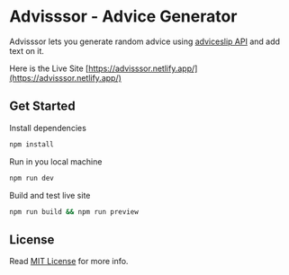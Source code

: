 # Advisssor - Advice Generator

Advisssor lets you generate random advice using [adviceslip API](https://api.adviceslip.com/) and add text on it.

Here is the Live Site [https://advisssor.netlify.app/](https://advisssor.netlify.app/)

## Get Started

Install dependencies

```bash
npm install
```

Run in you local machine

```bash
npm run dev
```

Build and test live site

```bash
npm run build && npm run preview
```

## License

Read [MIT License](https://github.com/AlwinJun/advice-generator/blob/main/LICENSE) for more info.
